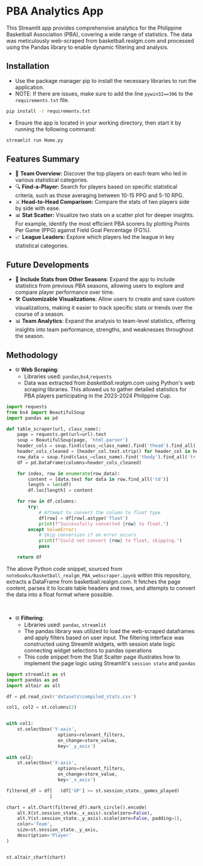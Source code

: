 # PBA Analytics App
This Streamlit app provides comprehensive analytics for the Philippine Basketball Association (PBA), covering a wide range of statistics. The data was meticulously web-scraped from basketball.realgm.com and processed using the Pandas library to enable dynamic filtering and analysis.

## Installation
- Use the package manager pip to install the necessary libraries to run the application.
- NOTE: If there are issues, make sure to add the line `pywin32==306` to the `requirements.txt` file.
```bash
pip install -r requirements.txt
```
- Ensure the app is located in your working directory, then start it by running the following command:
```python
streamlit run Home.py
```
## Features Summary
- 📄 **Team Overview:** Discover the top players on each team who led in various statistical categories.
- 🔍 **Find-a-Player:** Search for players based on specific statistical criteria, such as those averaging between 10-15 PPG and 5-10 RPG.
- ⚔️ **Head-to-Head Comparison:** Compare the stats of two players side by side with ease.
- 📊 **Stat Scatter:** Visualize two stats on a scatter plot for deeper insights. For example, identify the most efficient PBA scorers by plotting Points Per Game (PPG) against Field Goal Percentage (FG%).
- 📈 **League Leaders:** Explore which players led the league in key statistical categories.

## Future Developments
- 📅 **Include Stats from Other Seasons**: Expand the app to include statistics from previous PBA seasons, allowing users to explore and compare player performance over time.
- 🛠️ **Customizable Visualizations**: Allow users to create and save custom visualizations, making it easier to track specific stats or trends over the course of a season.
- 📊 **Team Analytics**: Expand the analysis to team-level statistics, offering insights into team performance, strengths, and weaknesses throughout the season.

## Methodology
- 🌐 **Web Scraping**:
  -  Libraries used: `pandas`,`bs4`,`requests`
  -  Data was extracted from *basketball.realgm.com* using Python's web scraping libraries. This allowed us to gather detailed statistics for PBA players participating in the 2023-2024 Philippine Cup.

```python
import requests
from bs4 import BeautifulSoup
import pandas as pd

def table_scraper(url, class_name):
    page = requests.get(url=url).text
    soup = BeautifulSoup(page, 'html.parser')
    header_cols = soup.find(class_=class_name).find('thead').find_all('th')
    header_cols_cleaned = [header_col.text.strip() for header_col in header_cols]
    row_data = soup.find(class_=class_name).find('tbody').find_all('tr')
    df = pd.DataFrame(columns=header_cols_cleaned)

    for index, row in enumerate(row_data):
        content = [data.text for data in row.find_all('td')]
        length = len(df)
        df.loc[length] = content

    for row in df.columns:
        try:
            # Attempt to convert the column to float type
            df[row] = df[row].astype('float')
            print(f"Successfully converted {row} to float.")
        except ValueError:
            # Skip conversion if an error occurs
            print(f"Could not convert {row} to float, skipping.")
            pass

    return df
```

The above Python code snippet, sourced from `notebooks/Basketball_realgm_PBA_webscraper.ipynb` within this repository, extracts a DataFrame from basketball.realgm.com. It fetches the page content, parses it to locate table headers and rows, and attempts to convert the data into a float format where possible.

<br />

- 🌐 **Filtering**:
  -  Libraries used: `pandas`, `streamlit`
  - The pandas library was utilized to load the web-scraped dataframes and apply filters based on user input. The filtering interface was constructed using Streamlit widgets, with session state logic connecting widget selections to pandas operations
  - This code snippet from the Stat Scatter page illustrates how to implement the page logic using Streamlit's `session state` and `pandas`

```python
import streamlit as st
import pandas as pd
import altair as alt

df = pd.read_csv(r'datasets\compiled_stats.csv')

col1, col2 = st.columns(2)


with col1:
    st.selectbox('Y-axis', 
                   options=relevant_filters,
                   on_change=store_value,
                   key='_y_axis')
    
with col2:
    st.selectbox('X-axis', 
                   options=relevant_filters,
                   on_change=store_value,
                   key='_x_axis')

filtered_df = df[   (df['GP'] >= st.session_state._games_played)
                ]

chart = alt.Chart(filtered_df).mark_circle().encode(
    alt.X(st.session_state._x_axis).scale(zero=False),
    alt.Y(st.session_state._y_axis).scale(zero=False, padding=1),
    color='Team',
    size=st.session_state._y_axis,
    description='Player'
)


st.altair_chart(chart)
```
